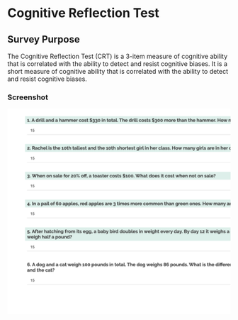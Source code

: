 # Cognitive Reflection Test

## Survey Purpose
The Cognitive Reflection Test (CRT) is a 3-item measure of cognitive ability that is correlated with the ability to detect and resist cognitive biases. It is a short measure of cognitive ability that is correlated with the ability to detect and resist cognitive biases. 

### Screenshot

![Screenshot](screenshot.png)
